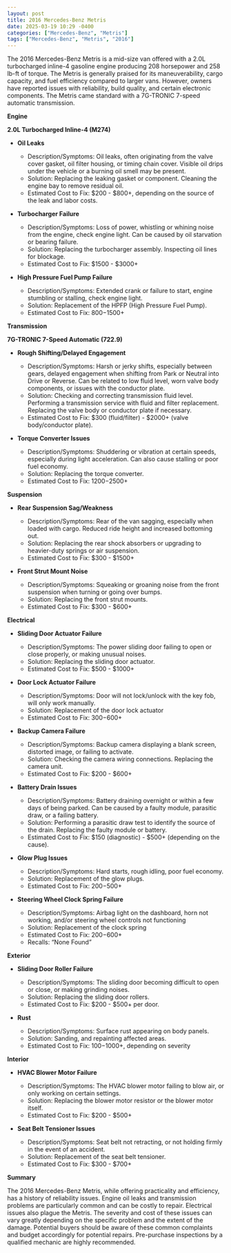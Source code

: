 ```yaml
---
layout: post
title: 2016 Mercedes-Benz Metris
date: 2025-03-19 10:29 -0400
categories: ["Mercedes-Benz", "Metris"]
tags: ["Mercedes-Benz", "Metris", "2016"]
---
```

The 2016 Mercedes-Benz Metris is a mid-size van offered with a 2.0L turbocharged inline-4 gasoline engine producing 208 horsepower and 258 lb-ft of torque. The Metris is generally praised for its maneuverability, cargo capacity, and fuel efficiency compared to larger vans. However, owners have reported issues with reliability, build quality, and certain electronic components. The Metris came standard with a 7G-TRONIC 7-speed automatic transmission.

**Engine**

**2.0L Turbocharged Inline-4 (M274)**

*   **Oil Leaks**
    *   Description/Symptoms: Oil leaks, often originating from the valve cover gasket, oil filter housing, or timing chain cover. Visible oil drips under the vehicle or a burning oil smell may be present.
    *   Solution: Replacing the leaking gasket or component. Cleaning the engine bay to remove residual oil.
    *   Estimated Cost to Fix: $200 - $800+, depending on the source of the leak and labor costs.

*   **Turbocharger Failure**
    *   Description/Symptoms: Loss of power, whistling or whining noise from the engine, check engine light. Can be caused by oil starvation or bearing failure.
    *   Solution: Replacing the turbocharger assembly. Inspecting oil lines for blockage.
    *   Estimated Cost to Fix: $1500 - $3000+

*   **High Pressure Fuel Pump Failure**
    *   Description/Symptoms: Extended crank or failure to start, engine stumbling or stalling, check engine light.
    *   Solution: Replacement of the HPFP (High Pressure Fuel Pump).
    *   Estimated Cost to Fix: $800-$1500+

**Transmission**

**7G-TRONIC 7-Speed Automatic (722.9)**

*   **Rough Shifting/Delayed Engagement**
    *   Description/Symptoms: Harsh or jerky shifts, especially between gears, delayed engagement when shifting from Park or Neutral into Drive or Reverse. Can be related to low fluid level, worn valve body components, or issues with the conductor plate.
    *   Solution: Checking and correcting transmission fluid level. Performing a transmission service with fluid and filter replacement. Replacing the valve body or conductor plate if necessary.
    *   Estimated Cost to Fix: $300 (fluid/filter) - $2000+ (valve body/conductor plate).

*   **Torque Converter Issues**
    *   Description/Symptoms: Shuddering or vibration at certain speeds, especially during light acceleration. Can also cause stalling or poor fuel economy.
    *   Solution: Replacing the torque converter.
    *   Estimated Cost to Fix: $1200-$2500+

**Suspension**

*   **Rear Suspension Sag/Weakness**
    *   Description/Symptoms: Rear of the van sagging, especially when loaded with cargo. Reduced ride height and increased bottoming out.
    *   Solution: Replacing the rear shock absorbers or upgrading to heavier-duty springs or air suspension.
    *   Estimated Cost to Fix: $300 - $1500+

*   **Front Strut Mount Noise**
    *   Description/Symptoms: Squeaking or groaning noise from the front suspension when turning or going over bumps.
    *   Solution: Replacing the front strut mounts.
    *   Estimated Cost to Fix: $300 - $600+

**Electrical**

*   **Sliding Door Actuator Failure**
    *   Description/Symptoms: The power sliding door failing to open or close properly, or making unusual noises.
    *   Solution: Replacing the sliding door actuator.
    *   Estimated Cost to Fix: $500 - $1000+

*   **Door Lock Actuator Failure**
    * Description/Symptoms: Door will not lock/unlock with the key fob, will only work manually.
    * Solution: Replacement of the door lock actuator
    * Estimated Cost to Fix: $300-$600+

*   **Backup Camera Failure**
    *   Description/Symptoms: Backup camera displaying a blank screen, distorted image, or failing to activate.
    *   Solution: Checking the camera wiring connections. Replacing the camera unit.
    *   Estimated Cost to Fix: $200 - $600+

*   **Battery Drain Issues**
    *   Description/Symptoms: Battery draining overnight or within a few days of being parked. Can be caused by a faulty module, parasitic draw, or a failing battery.
    *   Solution: Performing a parasitic draw test to identify the source of the drain. Replacing the faulty module or battery.
    *   Estimated Cost to Fix: $150 (diagnostic) - $500+ (depending on the cause).

*   **Glow Plug Issues**
    *   Description/Symptoms: Hard starts, rough idling, poor fuel economy.
    *   Solution: Replacement of the glow plugs.
    *   Estimated Cost to Fix: $200-$500+

*   **Steering Wheel Clock Spring Failure**
    * Description/Symptoms: Airbag light on the dashboard, horn not working, and/or steering wheel controls not functioning
    * Solution: Replacement of the clock spring
    * Estimated Cost to Fix: $200-$600+
    * Recalls: “None Found”

**Exterior**

*   **Sliding Door Roller Failure**
    *   Description/Symptoms: The sliding door becoming difficult to open or close, or making grinding noises.
    *   Solution: Replacing the sliding door rollers.
    *   Estimated Cost to Fix: $200 - $500+ per door.

*   **Rust**
    *   Description/Symptoms: Surface rust appearing on body panels.
    *   Solution: Sanding, and repainting affected areas.
    *   Estimated Cost to Fix: $100-$1000+, depending on severity

**Interior**

*   **HVAC Blower Motor Failure**
    *   Description/Symptoms: The HVAC blower motor failing to blow air, or only working on certain settings.
    *   Solution: Replacing the blower motor resistor or the blower motor itself.
    *   Estimated Cost to Fix: $200 - $500+

*   **Seat Belt Tensioner Issues**
    * Description/Symptoms: Seat belt not retracting, or not holding firmly in the event of an accident.
    * Solution: Replacement of the seat belt tensioner.
    * Estimated Cost to Fix: $300 - $700+

**Summary**

The 2016 Mercedes-Benz Metris, while offering practicality and efficiency, has a history of reliability issues. Engine oil leaks and transmission problems are particularly common and can be costly to repair. Electrical issues also plague the Metris. The severity and cost of these issues can vary greatly depending on the specific problem and the extent of the damage. Potential buyers should be aware of these common complaints and budget accordingly for potential repairs. Pre-purchase inspections by a qualified mechanic are highly recommended.

